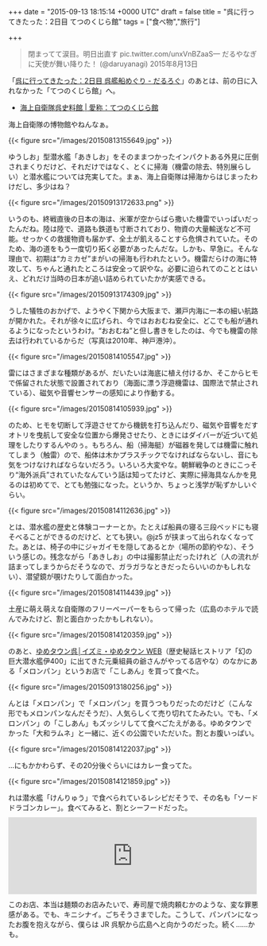 
+++
date = "2015-09-13 18:15:14 +0000 UTC"
draft = false
title = "呉に行ってきたった：2日目 てつのくじら館"
tags = ["食べ物","旅行"]

+++


>閉まってて涙目。明日出直す pic.twitter.com/unxVnBZaaS— だるやなぎ に天使が舞い降りた！ (@daruyanagi) 2015年8月13日<script async="" src="https://platform.twitter.com/widgets.js" charset="utf-8"></script>

「<a href="https://blog.daruyanagi.jp/entry/2015/08/31/190752">呉に行ってきたった：2日目 呉艦船めぐり - だるろぐ</a>」のあとは、前の日に入れなかった「てつのくじら館」へ。

<ul>
<li><a href="http://www.jmsdf-kure-museum.go.jp/">海上自衛隊呉史料館 | 愛称：てつのくじら館</a></li>
</ul>海上自衛隊の博物館やねんなぁ。

{{< figure src="/images/20150813155649.jpg"  >}}

ゆうしお」型潜水艦「あきしお」をそのままつかったインパクトある外見に圧倒されまくりだけど、それだけではなく、とくに掃海（機雷の除去、特別展らしい）と潜水艦については充実してた。まぁ、海上自衛隊は掃海からはじまったわけだし、多少はね？

{{< figure src="/images/20150913172633.png"  >}}

いうのも、終戦直後の日本の海は、米軍が空からばら撒いた機雷でいっぱいだったんだね。陸は陸で、道路も鉄道も寸断されており、物資の大量輸送など不可能。せっかくの救援物資も届かず、全土が飢えることすら危惧されていた。そのため、海の道をもう一度切り拓く必要があったんだな。しかも、早急に。そんな理由で、初期は“カミカゼ”まがいの掃海も行われたという。機雷だらけの海に特攻して、ちゃんと通れたところは安全って訳やな。必要に迫られてのこととはいえ、どれだけ当時の日本が追い詰められていたかが実感できる。

{{< figure src="/images/20150913174309.jpg"  >}}

うした犠牲のおかげで、ようやく下関から大阪まで、瀬戸内海に一本の細い航路が開かれた。それが徐々に広げられ、今ではおおむね安全に、どこでも船が通れるようになったというわけ。“おおむね”と但し書きをしたのは、今でも機雷の除去は行われているからだ（写真は2010年、神戸港沖）。

{{< figure src="/images/20150814105547.jpg"  >}}

雷にはさまざまな種類があるが、だいたいは海底に植え付けるか、そこからヒモで係留された状態で設置されており（海面に漂う浮遊機雷は、国際法で禁止されている）、磁気や音響センサーの感知により作動する。

{{< figure src="/images/20150814105939.jpg"  >}}

のため、ヒモを切断して浮遊させてから機銃を打ち込んだり、磁気や音響をだすオトリを曳航して安全な位置から爆発させたり、ときにはダイバーが近づいて処理をしたりするんやのぅ。もちろん、船（掃海艇）が磁器を発しては機雷に触れてしまう（触雷）ので、船体は木かプラスチックでなければならないし、音にも気をつけなければならないだろう。いろいろ大変やな。朝鮮戦争のときにこっそり“海外派兵”されていたなんていう話は知ってたけど、実際に掃海具なんかを見るのは初めてで、とても勉強になった。というか、ちょっと浅学が恥ずかしいぐらい。

{{< figure src="/images/20150814112636.jpg"  >}}

とは、潜水艦の歴史と体験コーナーとか。たとえば船員の寝る三段ベッドにも寝そべることができるのだけど、とても狭い。@jz5 が挟まって出られなくなってた。あとは、椅子の中にジャガイモを隠してあるとか（場所の節約やな）、そういう感じの。残念ながら「あきしお」の中は撮影禁止だったけれど（人の流れが詰まってしまうからだそうなので、ガラガラなときだったらいいのかもしれない）、潜望鏡が覗けたりして面白かった。

{{< figure src="/images/20150814114439.jpg"  >}}

土産に萌え萌えな自衛隊のフリーペーパーをもらって帰った（広島のホテルで読んでみたけど、割と面白かったかもしれない）。

{{< figure src="/images/20150814120359.jpg"  >}}

のあと、<a href="https://www.izumi.jp/kure/">ゆめタウン呉│イズミ・ゆめタウン WEB</a>（歴史秘話ヒストリア「幻の巨大潜水艦伊400」に出てきた元乗組員の爺さんがやってる店やな）のなかにある「メロンパン」というお店で「こしあん」を買って食べた。

{{< figure src="/images/20150913180256.jpg"  >}}

んとは「メロンパン」で「メロンパン」を買うつもりだったのだけど（こんな形でもメロンパンなんだそうだ）、人気らしくて売り切れてたみたい。でも、「メロンパン」の「こしあん」もズッシリしてて食べごたえがある。ゆめタウンでかった「大和ラムネ」と一緒に、近くの公園でいただいた。割とお腹いっぱい。

{{< figure src="/images/20150814122037.jpg"  >}}

…にもかかわらず、その20分後ぐらいにはカレー食ってた。

{{< figure src="/images/20150814121859.jpg"  >}}

れは潜水艦「けんりゅう」で食べられているレシピだそうで、その名も「ソードドラゴンカレー」。食べてみると、割とシーフードだった。<iframe src="https://hatenablog-parts.com/embed?url=http%3A%2F%2Ftabelog.com%2Fhiroshima%2FA3404%2FA340401%2F34007709%2F" title="りゅう (呉/うどん)" class="embed-card embed-webcard" scrolling="no" frameborder="0" style="display: block; width: 100%; height: 155px; max-width: 500px; margin: 10px 0px;"></iframe>このお店、本当は麺類のお店みたいで、寿司屋で焼肉頼むかのような、変な罪悪感がある。でも、キニシナイ。ごちそうさまでした。こうして、パンパンになったお腹を抱えながら、僕らは JR 呉駅から広島へと向かうのだった。続く……かも。


